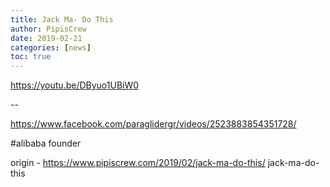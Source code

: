 ```yaml
---
title: Jack Ma- Do This
author: PipisCrew
date: 2019-02-21
categories: [news]
toc: true
---
```


https://youtu.be/DByuo1UBiW0

--

https://www.facebook.com/paraglidergr/videos/2523883854351728/

#alibaba founder

origin - https://www.pipiscrew.com/2019/02/jack-ma-do-this/ jack-ma-do-this